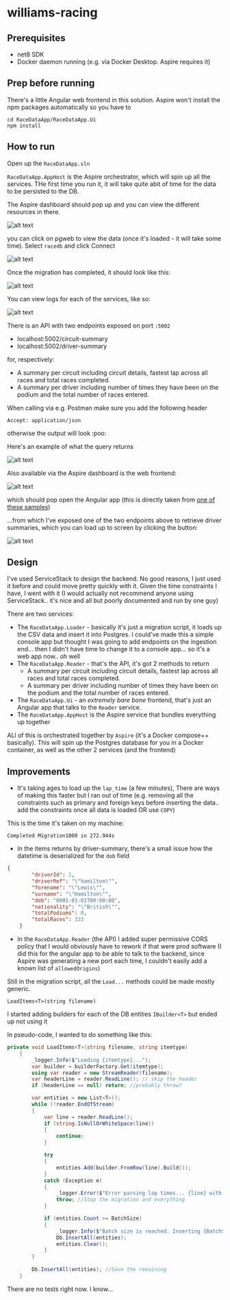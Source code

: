 # williams-racing

## Prerequisites

- net8 SDK
- Docker daemon running (e.g. via Docker Desktop. Aspire requires it)

## Prep before running

There's a little Angular web frontend in this solution. Aspire won't install the npm packages automatically so you have to 

```
cd RaceDataApp/RaceDataApp.Ui
npm install
```

## How to run 

Open up the `RaceDataApp.sln`

`RaceDataApp.AppHost` is the Aspire orchestrator, which will spin up all the services. THe first time you run it, it will take quite abit of time for the data to be persisted to the DB.

The Aspire dashboard should pop up and you can view the different resources in there.

![alt text](images/image.png)

you can click on pgweb to view the data (once it's loaded - it will take some time). Select `racedb` and click Connect

![alt text](images/image-1.png)

Once the migration has completed, it should look like this:

![alt text](images/image-2.png)

You can view logs for each of the services, like so:

![alt text](images/image-3.png)

There is an API with two endpoints exposed on port `:5002`

- localhost:5002/circuit-summary
- localhost:5002/driver-summary

for, respectively:
- A summary per circuit including circuit details, fastest lap across all races and total races completed.
- A summary per driver including number of times they have been on the podium and the total number of races entered.

When calling via e.g. Postman make sure you add the following header

`Accept: application/json`

otherwise the output will look :poo:

Here's an example of what the query returns

![alt text](images/image-4.png)

Also available via the Aspire dashboard is the web frontend:

![alt text](images/image-5.png)

which should pop open the Angular app (this is directly taken from [one of these samples](https://github.com/dotnet/aspire-samples/tree/main))


...from which I've exposed one of the two endpoints above to retrieve driver summaries, which you can load up to screen by clicking the button:

![alt text](images/image-7.png)


## Design

I've used ServiceStack to design the backend. No good reasons, I just used it before and could move pretty quickly with it. 
Given the time constraints I have, I went with it (I would actually not recommend anyone using ServiceStack.. it's nice 
and all but poorly documented and run by one guy)

There are two services:
- The `RaceDataApp.Loader` - basically it's just a migration script, it loads up the CSV data and insert it into Postgres. I could've made this a simple console app but thought I was going to add endpoints on the ingestion end... then I didn't have time to change it to a console app... so it's a web app now.. oh well
- The `RaceDataApp.Reader` - that's the API, it's got 2 methods to return
   - A summary per circuit including circuit details, fastest lap across all races and total races completed.
   - A summary per driver including number of times they have been on the podium and the total number of races entered.
- The `RaceDataApp.Ui` - an _extremely bare bone_ frontend, that's just an Angular app that talks to the `Reader` service.
- The `RaceDataApp.AppHost` is the Aspire service that bundles everything up together

ALl of this is orchestrated together by `Aspire` (it's a Docker compose++ basically). This will spin up the Postgres database for you in a Docker container, as well as the other 2 services (and the frontend)


## Improvements

- It's taking ages to load up the `lap_time` (a few minutes), There are ways of making this faster but I ran out of time (e.g. removing all the constraints such as primary and foreign keys before inserting the data.. add the constraints once all data is loaded OR use `COPY`)

This is the time it's taken on my machine:

`Completed Migration1000 in 272.944s`

- In the items returns by driver-summary, there's a small issue how the datetime is deserialized for the `dob` field

```json
{
        "driverId": 1,
        "driverRef": "\"hamilton\"",
        "forename": "\"Lewis\"",
        "surname": "\"Hamilton\"",
        "dob": "0001-01-01T00:00:00",
        "nationality": "\"British\"",
        "totalPodiums": 0,
        "totalRaces": 333
    }
```

- In the `RaceDataApp.Reader` (the API) I added super permissive CORS policy that I would obviously have to rework if that were prod software (I did this for the angular app to be able to talk to the backend, since Aspire was generating a new port each time, I couldn't easily add a known list of `allowedOrigins`)

Still in the migration script, all the `Load...` methods could be made mostly generic.

`LoadItems<T>(string filename)`

I started adding builders for each of the DB entities `IBuilder<T>` but ended up not using it

In pseudo-code, I wanted to do something like this:

```csharp
private void LoadItems<T>(string filename, string itemtype) 
    {
        _logger.Info($"Loading {itemtype}...");
        var builder = builderFactory.Get(itemtype);
        using var reader = new StreamReader(filename);
        var headerLine = reader.ReadLine(); // skip the header
        if (headerLine == null) return; //probably throw?

        var entities = new List<T>();
        while (!reader.EndOfStream)
        {
            var line = reader.ReadLine();
            if (string.IsNullOrWhiteSpace(line))
            {
                continue;
            }

            try
            {
                entities.Add(builder.FromRow(line).Build());
            }
            catch (Exception e)
            {
                _logger.Error($"Error parsing lap times... {line} with exception {e.Message}");
                throw; //Stop the migration and everything
            }

            if (entities.Count >= BatchSize)
            {
                _logger.Info($"Batch size is reached. Inserting {BatchSize} items");
                Db.InsertAll(entities);
                entities.Clear();
            }
        }
        
        Db.InsertAll(entities); //Save the remaining
    }
```

There are no tests right now. I know... 